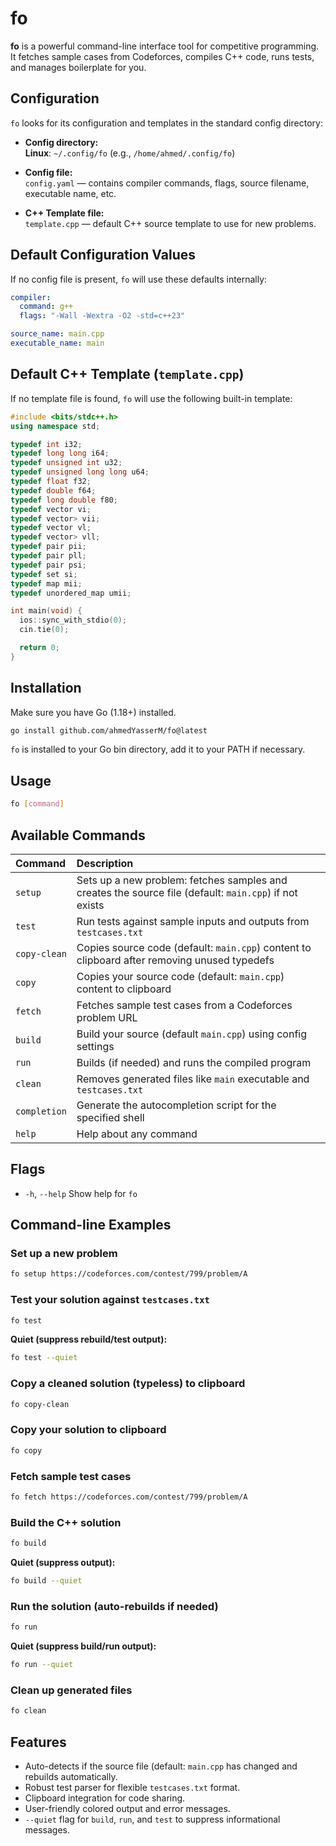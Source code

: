 # fo

**fo** is a powerful command-line interface tool for competitive programming. It fetches sample cases from Codeforces, compiles C++ code, runs tests, and manages boilerplate for you.


## Configuration

`fo` looks for its configuration and templates in the standard config directory:

- **Config directory:**  
    **Linux**: `~/.config/fo` (e.g., `/home/ahmed/.config/fo`)

- **Config file:**  
  `config.yaml` — contains compiler commands, flags, source filename, executable name, etc.

- **C++ Template file:**  
  `template.cpp` — default C++ source template to use for new problems.


## Default Configuration Values

If no config file is present, `fo` will use these defaults internally:

```yaml
compiler:
  command: g++
  flags: "-Wall -Wextra -O2 -std=c++23"

source_name: main.cpp
executable_name: main
```


## Default C++ Template (`template.cpp`)

If no template file is found, `fo` will use the following built-in template:

```cpp
#include <bits/stdc++.h>
using namespace std;

typedef int i32;
typedef long long i64;
typedef unsigned int u32;
typedef unsigned long long u64;
typedef float f32;
typedef double f64;
typedef long double f80;
typedef vector vi;
typedef vector> vii;
typedef vector vl;
typedef vector> vll;
typedef pair pii;
typedef pair pll;
typedef pair psi;
typedef set si;
typedef map mii;
typedef unordered_map umii;

int main(void) {
  ios::sync_with_stdio(0);
  cin.tie(0);

  return 0;
}
```

## Installation

Make sure you have Go (1.18+) installed.

```bash
go install github.com/ahmedYasserM/fo@latest
```

`fo` is installed to your Go bin directory, add it to your PATH if necessary.

## Usage

```sh
fo [command]
```


## Available Commands

| Command | Description |
| :-- | :-- |
| `setup` | Sets up a new problem: fetches samples and creates the source file (default: `main.cpp`) if not exists |
| `test` | Run tests against sample inputs and outputs from `testcases.txt` |
| `copy-clean` | Copies source code (default: `main.cpp`) content to clipboard after removing unused typedefs |
| `copy` | Copies your source code (default: `main.cpp`) content to clipboard |
| `fetch` | Fetches sample test cases from a Codeforces problem URL |
| `build` | Build your source (default `main.cpp`) using config settings  |
| `run` | Builds (if needed) and runs the compiled program |
| `clean` | Removes generated files like `main` executable and `testcases.txt` |
| `completion` | Generate the autocompletion script for the specified shell |
| `help` | Help about any command |

## Flags

- `-h`, `--help`    Show help for `fo`


## Command-line Examples

### Set up a new problem

```sh
fo setup https://codeforces.com/contest/799/problem/A
```

### Test your solution against `testcases.txt`

```sh
fo test
```

**Quiet (suppress rebuild/test output):**

```sh
fo test --quiet
```

### Copy a cleaned solution (typeless) to clipboard

```sh
fo copy-clean
```

### Copy your solution to clipboard

```sh
fo copy
```

### Fetch sample test cases

```sh
fo fetch https://codeforces.com/contest/799/problem/A
```

### Build the C++ solution

```sh
fo build
```

**Quiet (suppress output):**

```sh
fo build --quiet
```

### Run the solution (auto-rebuilds if needed)

```sh
fo run
```

**Quiet (suppress build/run output):**

```sh
fo run --quiet
```


### Clean up generated files

```sh
fo clean
```

## Features

- Auto-detects if the source file (default: `main.cpp` has changed and rebuilds automatically.
- Robust test parser for flexible `testcases.txt` format.
- Clipboard integration for code sharing.
- User-friendly colored output and error messages.
- `--quiet` flag for `build`, `run`, and `test` to suppress informational messages.
